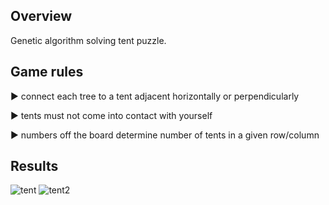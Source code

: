 ## Overview
Genetic algorithm solving tent puzzle.

## Game rules
▶ connect each tree to a tent
adjacent horizontally or
perpendicularly

▶ tents must not come into contact with
yourself

▶ numbers off the board determine
number of tents in a given
row/column

## Results

![tent](./images/tent.jpg)
![tent2](./images/tent2.jpg)
